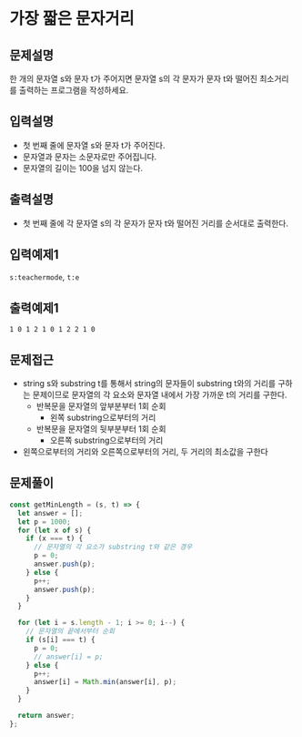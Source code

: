 # 가장 짧은 문자거리

## 문제설명

한 개의 문자열 s와 문자 t가 주어지면 문자열 s의 각 문자가 문자 t와 떨어진 최소거리를 출력하는 프로그램을 작성하세요.

## 입력설명

- 첫 번째 줄에 문자열 s와 문자 t가 주어진다.
- 문자열과 문자는 소문자로만 주어집니다.
- 문자열의 길이는 100을 넘지 않는다.

## 출력설명

- 첫 번째 줄에 각 문자열 s의 각 문자가 문자 t와 떨어진 거리를 순서대로 출력한다.

## 입력예제1

`s:teachermode`, `t:e`

## 출력예제1

`1 0 1 2 1 0 1 2 2 1 0`

## 문제접근

- string s와 substring t를 통해서 string의 문자들이 substring t와의 거리를 구하는 문제이므로 문자열의 각 요소와 문자열 내에서 가장 가까운 t의 거리를 구한다.
  - 반복문을 문자열의 앞부분부터 1회 순회
    - 왼쪽 substring으로부터의 거리
  - 반복문을 문자열의 뒷부분부터 1회 순회
    - 오른쪽 substring으로부터의 거리
- 왼쪽으로부터의 거리와 오른쪽으로부터의 거리, 두 거리의 최소값을 구한다

## 문제풀이

```js
const getMinLength = (s, t) => {
  let answer = [];
  let p = 1000;
  for (let x of s) {
    if (x === t) {
      // 문자열의 각 요소가 substring t와 같은 경우
      p = 0;
      answer.push(p);
    } else {
      p++;
      answer.push(p);
    }
  }

  for (let i = s.length - 1; i >= 0; i--) {
    // 문자열의 끝에서부터 순회
    if (s[i] === t) {
      p = 0;
      // answer[i] = p;
    } else {
      p++;
      answer[i] = Math.min(answer[i], p);
    }
  }

  return answer;
};
```

